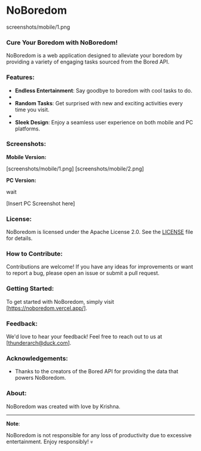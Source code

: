 

# NoBoredom
screenshots/mobile/1.png

### Cure Your Boredom with NoBoredom!

NoBoredom is a web application designed to alleviate your boredom by providing a variety of engaging tasks sourced from the Bored API.

### Features:

- **Endless Entertainment**: Say goodbye to boredom with cool tasks to do.
- 
- **Random Tasks**: Get surprised with new and exciting activities every time you visit.
- 
- **Sleek Design**: Enjoy a seamless user experience on both mobile and PC platforms.

### Screenshots:

**Mobile Version:**

[screenshots/mobile/1.png]
[screenshots/mobile/2.png]

**PC Version:**

wait

[Insert PC Screenshot here]

### License:
NoBoredom is licensed under the Apache License 2.0. See the [LICENSE](LICENSE) file for details.

### How to Contribute:
Contributions are welcome! If you have any ideas for improvements or want to report a bug, please open an issue or submit a pull request.

### Getting Started:
To get started with NoBoredom, simply visit [https://noboredom.vercel.app/].

### Feedback:
We'd love to hear your feedback! Feel free to reach out to us at [thunderarch@duck.com].

### Acknowledgements:
- Thanks to the creators of the Bored API for providing the data that powers NoBoredom.


### About:

NoBoredom was created with love by Krishna. 

---

**Note**:

NoBoredom is not responsible for any loss of productivity due to excessive entertainment. Enjoy responsibly! 💀
